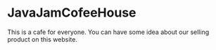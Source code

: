 # JavaJamCofeeHouse
This is a cafe for everyone. You can have some idea about our selling product on this website. 
